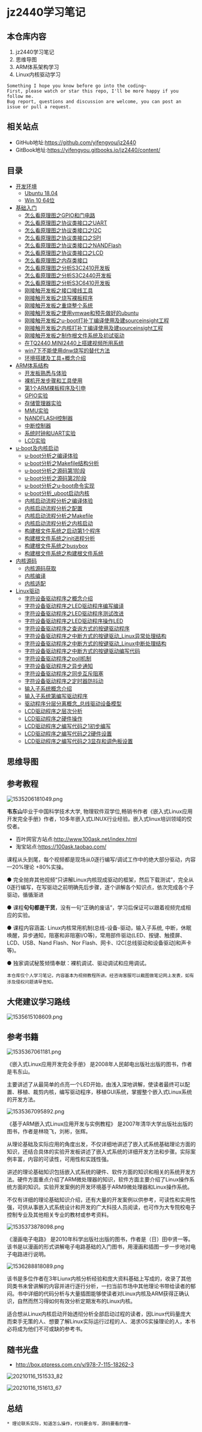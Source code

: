 # jz2440学习笔记

## 本仓库内容

1. jz2440学习笔记
2. 思维导图
3. ARM体系架构学习
4. Linux内核驱动学习

```
Something I hope you know before go into the coding~
First, please watch or star this repo, I'll be more happy if you follow me.
Bug report, questions and discussion are welcome, you can post an issue or pull a request.
```

## 相关站点

* GitHub地址:<https://github.com/yifengyou/jz2440>
* GitBook地址:<https://yifengyou.gitbooks.io/jz2440/content/>

## 目录

* [开发环境](docs/开发环境/开发环境.md)
    * [Ubuntu 18.04](docs/开发环境/Ubuntu-18.04.md)
    * [Win 10 64位](docs/开发环境/Win10x64.md)
* [基础入门](docs/基础入门/基础入门.md)
    * [怎么看原理图之GPIO和门电路](docs/基础入门/怎么看原理图之GPIO和门电路.md)
    * [怎么看原理图之协议类接口之UART](docs/基础入门/怎么看原理图之协议类接口之UART.md)
    * [怎么看原理图之协议类接口之I2C](docs/基础入门/怎么看原理图之协议类接口之I2C.md)
    * [怎么看原理图之协议类接口之SPI](docs/基础入门/怎么看原理图之协议类接口之SPI.md)
    * [怎么看原理图之协议类接口之NANDFlash](docs/基础入门/怎么看原理图之协议类接口之NANDFlash.md)
    * [怎么看原理图之协议类接口之LCD](docs/基础入门/怎么看原理图之协议类接口之LCD.md)
    * [怎么看原理图之内存类接口](docs/基础入门/怎么看原理图之内存类接口.md)
    * [怎么看原理图之分析S3C2410开发板](docs/基础入门/怎么看原理图之分析S3C2410开发板.md)
    * [怎么看原理图之分析S3C2440开发板](docs/基础入门/怎么看原理图之分析S3C2440开发板.md)
    * [怎么看原理图之分析S3C6410开发板](docs/基础入门/怎么看原理图之分析S3C6410开发板.md)
    * [刚接触开发板之接口接线工具](docs/基础入门/刚接触开发板之接口接线工具.md)
    * [刚接触开发板之烧写裸板程序](docs/基础入门/刚接触开发板之烧写裸板程序.md)
    * [刚接触开发板之重烧整个系统](docs/基础入门/刚接触开发板之重烧整个系统.md)
    * [刚接触开发板之使用vmwae和预先做好的ubuntu](docs/基础入门/刚接触开发板之使用vmwae和预先做好的ubuntu.md)
    * [刚接触开发板之u-boot打补丁编译使用及建sourceinsight工程](docs/基础入门/刚接触开发板之u-boot打补丁编译使用及建sourceinsight工程.md)
    * [刚接触开发板之内核打补丁编译使用及建sourceinsight工程](docs/基础入门/刚接触开发板之内核打补丁编译使用及建sourceinsight工程.md)
    * [刚接触开发板之制作根文件系统及初试驱动](docs/基础入门/刚接触开发板之制作根文件系统及初试驱动.md)
    * [在TQ2440,MINI2440上搭建视频所用系统](docs/基础入门/在TQ2440,MINI2440上搭建视频所用系统.md)
    * [win7下不能使用dnw烧写的替代方法](docs/基础入门/win7下不能使用dnw烧写的替代方法.md)
    * [环境搭建及工具+概念介绍](docs/基础入门/环境搭建及工具+概念介绍.md)
* [ARM体系结构](docs/ARM体系结构/ARM体系结构.md)
    * [开发板熟悉与体验](docs/ARM体系结构/开发板熟悉与体验.md)
    * [裸机开发步骤和工具使用](docs/ARM体系结构/裸机开发步骤和工具使用.md)
    * [第1个ARM裸板程序及引申](docs/ARM体系结构/第1个ARM裸板程序及引申.md)
    * [GPIO实验](docs/ARM体系结构/GPIO实验.md)
    * [存储管理器实验](docs/ARM体系结构/存储管理器实验.md)
    * [MMU实验](docs/ARM体系结构/MMU实验.md)
    * [NANDFLASH控制器](docs/ARM体系结构/NANDFLASH控制器.md)
    * [中断控制器](docs/ARM体系结构/中断控制器.md)
    * [系统时钟和UART实验](docs/ARM体系结构/系统时钟和UART实验.md)
    * [LCD实验](docs/ARM体系结构/LCD实验.md)
* [u-boot及内核启动](docs/u-boot及内核启动/u-boot及内核启动.md)
    * [u-boot分析之编译体验](docs/u-boot及内核启动/u-boot分析之编译体验.md)
    * [u-boot分析之Makefile结构分析](docs/u-boot及内核启动/u-boot分析之Makefile结构分析.md)
    * [u-boot分析之源码第1阶段](docs/u-boot及内核启动/u-boot分析之源码第1阶段.md)
    * [u-boot分析之源码第2阶段](docs/u-boot及内核启动/u-boot分析之源码第2阶段.md)
    * [u-boot分析之u-boot命令实现](docs/u-boot及内核启动/u-boot分析之u-boot命令实现.md)
    * [u-boot分析_uboot启动内核](docs/u-boot及内核启动/u-boot分析_uboot启动内核.md)
    * [内核启动流程分析之编译体验](docs/u-boot及内核启动/内核启动流程分析之编译体验.md)
    * [内核启动流程分析之配置](docs/u-boot及内核启动/内核启动流程分析之配置.md)
    * [内核启动流程分析之Makefile](docs/u-boot及内核启动/内核启动流程分析之Makefile.md)
    * [内核启动流程分析之内核启动](docs/u-boot及内核启动/内核启动流程分析之内核启动.md)
    * [构建根文件系统之启动第1个程序](docs/u-boot及内核启动/构建根文件系统之启动第1个程序.md)
    * [构建根文件系统之init进程分析](docs/u-boot及内核启动/构建根文件系统之init进程分析.md)
    * [构建根文件系统之busybox](docs/u-boot及内核启动/构建根文件系统之busybox.md)
    * [构建根文件系统之构建根文件系统](docs/u-boot及内核启动/构建根文件系统之构建根文件系统.md)
* [内核源码](docs/内核源码/内核源码.md)
    * [内核源码获取](docs/内核源码/内核源码获取.md)
    * [内核编译](docs/内核源码/内核编译.md)
    * [内核适配](docs/内核源码/内核适配.md)
* [Linux驱动](docs/Linux驱动/Linux驱动.md)
    * [字符设备驱动程序之概念介绍](docs/Linux驱动/字符设备驱动程序之概念介绍.md)
    * [字符设备驱动程序之LED驱动程序编写编译](docs/Linux驱动/字符设备驱动程序之LED驱动程序_编写编译.md)
    * [字符设备驱动程序之LED驱动程序测试改进](docs/Linux驱动/字符设备驱动程序之LED驱动程序_测试改进.md)
    * [字符设备驱动程序之LED驱动程序操作LED](docs/Linux驱动/字符设备驱动程序之LED驱动程序_操作LED.md)
    * [字符设备驱动程序之查询方式的按键驱动程序](docs/Linux驱动/字符设备驱动程序之查询方式的按键驱动程序.md)
    * [字符设备驱动程序之中断方式的按键驱动_Linux异常处理结构](docs/Linux驱动/字符设备驱动程序之中断方式的按键驱动_Linux异常处理结构.md)
    * [字符设备驱动程序之中断方式的按键驱动_Linux中断处理结构](docs/Linux驱动/字符设备驱动程序之中断方式的按键驱动_Linux中断处理结构.md)
    * [字符设备驱动程序之中断方式的按键驱动编写代码](docs/Linux驱动/字符设备驱动程序之中断方式的按键驱动_编写代码.md)
    * [字符设备驱动程序之poll机制](docs/Linux驱动/字符设备驱动程序之poll机制.md)
    * [字符设备驱动程序之异步通知](docs/Linux驱动/字符设备驱动程序之异步通知.md)
    * [字符设备驱动程序之同步互斥阻塞](docs/Linux驱动/字符设备驱动程序之同步互斥阻塞.md)
    * [字符设备驱动程序之定时器防抖动](docs/Linux驱动/字符设备驱动程序之定时器防抖动.md)
    * [输入子系统概念介绍](docs/Linux驱动/输入子系统概念介绍.md)
    * [输入子系统第编写驱动程序](docs/Linux驱动/输入子系统第编写驱动程序.md)
    * [驱动程序分层分离概念_总线驱动设备模型](docs/Linux驱动/驱动程序分层分离概念_总线驱动设备模型.md)
    * [LCD驱动程序之层次分析](docs/Linux驱动/LCD驱动程序之层次分析.md)
    * [LCD驱动程序之硬件操作](docs/Linux驱动/LCD驱动程序之硬件操作.md)
    * [LCD驱动程序之编写代码之1初步编写](docs/Linux驱动/LCD驱动程序之编写代码之1初步编写.md)
    * [LCD驱动程序之编写代码之2硬件设置](docs/Linux驱动/LCD驱动程序之编写代码之2硬件设置.md)
    * [LCD驱动程序之编写代码之3显存和调色板设置](docs/Linux驱动/LCD驱动程序之编写代码之3显存和调色板设置.md)



## 思维导图



## 参考教程

![1535206181049.png](image/1535206181049.png)

**韦东山**毕业于中国科学技术大学, 物理软件双学位,畅销书作者《嵌入式Linux应用开发完全手册》作者，10多年嵌入式LINUX行业经验。嵌入式linux培训领域的佼佼者。

* 百叶网官方站点:<http://www.100ask.net/index.html>
* 淘宝站点:<https://100ask.taobao.com/>

课程从头到尾，每个视频都是现场从0逐行编写/调试工作中的绝大部分驱动，内容—20%理论 +80%实操。

● 完全抛弃其他视频“只讲解Linux内核现成驱动的框架，然后下载测试”，完全从0逐行编写，在写驱动之前明确先后步骤，逐个讲解各个知识点，依次完成各个子驱动，循循渐进

● 课程**句句都是干货**，没有一句“正确的废话”，学习后保证可以跟着视频完成相应的实验。

● 课程内容涵盖: Linux内核常用机制(总线-设备-驱动，输入子系统, 中断，休眠唤醒，异步通知，阻塞和非阻塞I/O等)，常用部件驱动(LED、按键、触摸屏、LCD、USB、Nand Flash、Nor Flash、网卡、I2C[总线驱动和设备驱动]和声卡等)。

● 独家调试秘笈倾情奉献：裸机调试、驱动调试和应用调试。

```
本仓库仅个人学习笔记，内容基本为视频教程所讲。经咨询客服可以截图做笔记网上发表，如有涉及侵权问题请早告知。
```

## 大佬建议学习路线

![1535615108609.png](image/1535615108609.png)


## 参考书籍

![1535367061181.png](image/1535367061181.png)

 《嵌入式Linux应用开发完全手册》 是2008年人民邮电出版社出版的图书，作者是韦东山。

主要讲述了从最简单的点亮一个LED开始，由浅入深地讲解，使读者最终可以配置、移植、裁剪内核，编写驱动程序，移植GUI系统，掌握整个嵌入式Linux系统的开发方法。

![1535367095892.png](image/1535367095892.png)

 《基于ARM嵌入式Linux应用开发与实例教程》 是2007年清华大学出版社出版的图书，作者是林晓飞，刘彬，张辉。

从理论基础及实际应用的角度出发，不仅详细地讲述了嵌入式系统基础理论方面的知识，还结合具体的实验开发板讲述了嵌入式系统的详细开发方法和步骤。实际案例丰富，内容的可读性，可用性和实践性强。

讲述的理论基础知识包括嵌入式系统的硬件、软件方面的知识和相关的系统开发方法。硬件方面重点介绍了ARM微处理器的知识，软件方面主要介绍了Linux操作系统方面的知识。实验开发案例的开发环境基于ARM9微处理器和Linux操作系统。

不仅有详细的理论基础知识介绍，还有大量的开发案例以供参考，可读性和实用性强，可供从事嵌入式系统设计和开发的广大科技人员阅读，也可作为大专院校电子控制专业及其他相关专业的教材或参考资料。


![1535373878098.png](image/1535373878098.png)

 《漫画电子电路》 是2010年科学出版社出版的图书，作者是（日）田中贤一等。 该书是以漫画的形式讲解电子电路基础的入门图书，用漫画和插图一步一步地对电子电路进行说明。

![1536288818089.png](image/1536288818089.png)


该书是多位作者在3年Liunx内核分析经验和庞大资料基础上写成的，收录了其他同类书未曾讲解的内容并进行逐行分析，一扫当前市场中其他理论书带给读者的郁闷。书中详细的代码分析与大量插图能够使读者对Linux内核及ARM获得正确认识，自然而然习得如何有效分析定期发布的Linux内核。

适合想从Linux内核启动开始透彻分析全部启动过程的读者，因Linux代码量庞大而束手无策的人、想要了解Linux实际运行过程的人、渴求OS实操理论的人，本书必将成为他们不可或缺的参考书。

## 随书光盘

* <http://box.ptpress.com.cn/y/978-7-115-18262-3>

![20210116_151533_82](image/20210116_151533_82.png)

![20210116_151613_67](image/20210116_151613_67.png) 

## 总结

```
* 理论联系实际，知道怎么操作，代码要会写，源码要看的懂~
```

